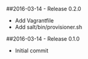 ##2016-03-14 - Release 0.2.0
* Add Vagrantfile
* Add salt/bin/provisioner.sh

##2016-03-14 - Release 0.1.0
* Initial commit